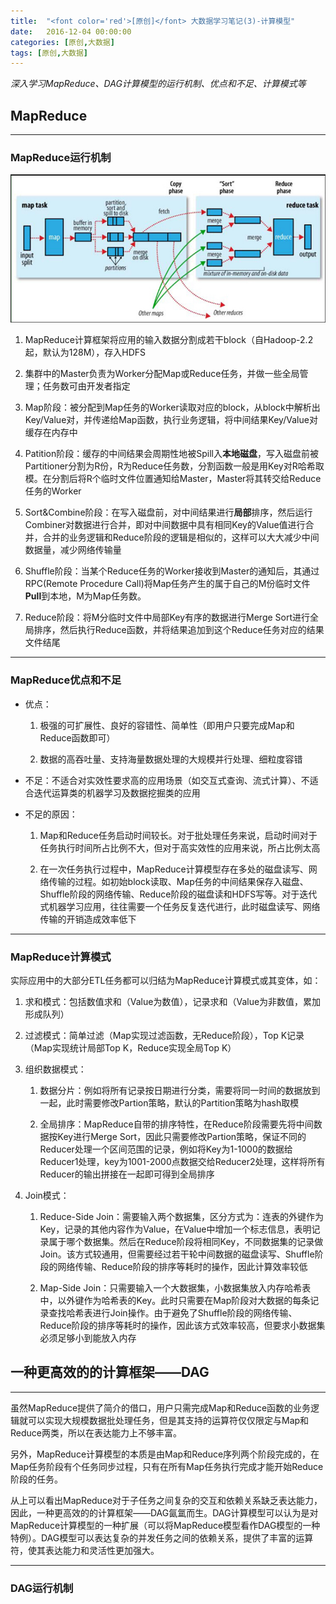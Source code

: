 ```yaml
---
title:  "<font color='red'>[原创]</font> 大数据学习笔记(3)-计算模型"
date:   2016-12-04 00:00:00
categories: [原创,大数据]
tags: [原创,大数据]
---
```


*深入学习MapReduce、DAG计算模型的运行机制、优点和不足、计算模式等*

## MapReduce
---

### MapReduce运行机制

![Hadoop的MapReduce运行机制](/assets/2016-12-04-1.png "Hadoop的MapReduce运行机制")

1. MapReduce计算框架将应用的输入数据分割成若干block（自Hadoop-2.2起，默认为128M），存入HDFS

2. 集群中的Master负责为Worker分配Map或Reduce任务，并做一些全局管理；任务数可由开发者指定

3. Map阶段：被分配到Map任务的Worker读取对应的block，从block中解析出Key/Value对，并传递给Map函数，执行业务逻辑，将中间结果Key/Value对缓存在内存中

5. Patition阶段：缓存的中间结果会周期性地被Spill入**本地磁盘**，写入磁盘前被Partitioner分割为R份，R为Reduce任务数，分割函数一般是用Key对R哈希取模。在分割后将R个临时文件位置通知给Master，Master将其转交给Reduce任务的Worker

4. Sort&Combine阶段：在写入磁盘前，对中间结果进行**局部**排序，然后运行Combiner对数据进行合并，即对中间数据中具有相同Key的Value值进行合并，合并的业务逻辑和Reduce阶段的逻辑是相似的，这样可以大大减少中间数据量，减少网络传输量

6. Shuffle阶段：当某个Reduce任务的Worker接收到Master的通知后，其通过RPC(Remote Procedure Call)将Map任务产生的属于自己的M份临时文件**Pull**到本地，M为Map任务数。

7. Reduce阶段：将M分临时文件中局部Key有序的数据进行Merge Sort进行全局排序，然后执行Reduce函数，并将结果追加到这个Reduce任务对应的结果文件结尾

---

### MapReduce优点和不足

* 优点：

	1. 极强的可扩展性、良好的容错性、简单性（即用户只要完成Map和Reduce函数即可）

	2. 数据的高吞吐量、支持海量数据处理的大规模并行处理、细粒度容错

* 不足：不适合对实效性要求高的应用场景（如交互式查询、流式计算）、不适合迭代运算类的机器学习及数据挖掘类的应用

* 不足的原因：
	
	1. Map和Reduce任务启动时间较长。对于批处理任务来说，启动时间对于任务执行时间所占比例不大，但对于高实效性的应用来说，所占比例太高

	2. 在一次任务执行过程中，MapReduce计算模型存在多处的磁盘读写、网络传输的过程。如初始block读取、Map任务的中间结果保存入磁盘、Shuffle阶段的网络传输、Reduce阶段的磁盘读和HDFS写等。对于迭代式机器学习应用，往往需要一个任务反复迭代进行，此时磁盘读写、网络传输的开销造成效率低下

---

### MapReduce计算模式

实际应用中的大部分ETL任务都可以归结为MapReduce计算模式或其变体，如：

1. 求和模式：包括数值求和（Value为数值），记录求和（Value为非数值，累加形成队列）

2. 过滤模式：简单过滤（Map实现过滤函数，无Reduce阶段），Top K记录（Map实现统计局部Top K，Reduce实现全局Top K）

3. 组织数据模式：
	
	1. 数据分片：例如将所有记录按日期进行分类，需要将同一时间的数据放到一起，此时需要修改Partion策略，默认的Partition策略为hash取模

	2. 全局排序：MapReduce自带的排序特性，在Reduce阶段需要先将中间数据按Key进行Merge Sort，因此只需要修改Partion策略，保证不同的Reducer处理一个区间范围的记录，例如将Key为1-1000的数据给Reducer1处理，key为1001-2000点数据交给Reducer2处理，这样将所有Reducer的输出拼接在一起即可得到全局排序

4. Join模式：

	1. Reduce-Side Join：需要输入两个数据集，区分方式为：连表的外键作为Key，记录的其他内容作为Value，在Value中增加一个标志信息，表明记录属于哪个数据集。然后在Reduce阶段将相同Key，不同数据集的记录做Join。该方式较通用，但需要经过若干轮中间数据的磁盘读写、Shuffle阶段的网络传输、Reduce阶段的排序等耗时的操作，因此计算效率较低

	2. Map-Side Join：只需要输入一个大数据集，小数据集放入内存哈希表中，以外键作为哈希表的Key。此时只需要在Map阶段对大数据的每条记录查找哈希表进行Join操作。由于避免了Shuffle阶段的网络传输、Reduce阶段的排序等耗时的操作，因此该方式效率较高，但要求小数据集必须足够小到能放入内存

## 一种更高效的的计算框架——DAG
---

虽然MapReduce提供了简介的借口，用户只需完成Map和Reduce函数的业务逻辑就可以实现大规模数据批处理任务，但是其支持的运算符仅仅限定与Map和Reduce两类，所以在表达能力上不够丰富。

另外，MapReduce计算模型的本质是由Map和Reduce序列两个阶段完成的，在Map任务阶段有个任务同步过程，只有在所有Map任务执行完成才能开始Reduce阶段的任务。

从上可以看出MapReduce对于子任务之间复杂的交互和依赖关系缺乏表达能力，因此，一种更高效的的计算框架——DAG氤氲而生。DAG计算模型可以认为是对MapReduce计算模型的一种扩展（可以将MapReduce模型看作DAG模型的一种特例）。DAG模型可以表达复杂的并发任务之间的依赖关系，提供了丰富的运算符，使其表达能力和灵活性更加强大。

---

### DAG运行机制


